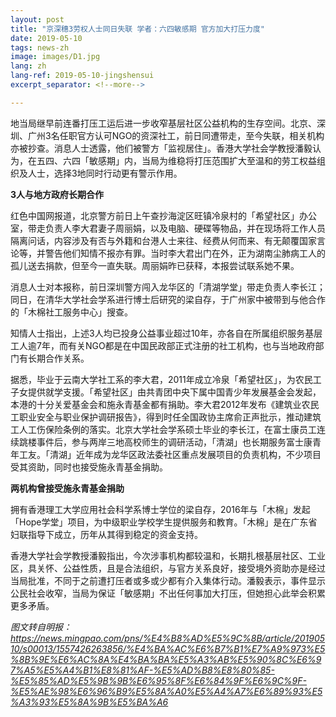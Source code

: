 ```yaml
---
layout: post
title: "京深穗3劳权人士同日失联 学者：六四敏感期 官方加大打压力度"
date: 2019-05-10
tags: news-zh
image: images/D1.jpg
lang: zh
lang-ref: 2019-05-10-jingshensui
excerpt_separator: <!--more-->

---
```


地当局继早前连番打压工运后进一步收窄基层社区公益机构的生存空间。北京、深圳、广州3名任职官方认可NGO的资深社工，前日同遭带走，至今失联，相关机构亦被抄查。消息人士透露，他们被警方「监视居住」。香港大学社会学教授潘毅认为，在五四、六四「敏感期」内，当局为维稳将打压范围扩大至温和的劳工权益组织及人士，选择3地同时行动更有警示作用。

<strong>3人与地方政府长期合作</strong>

红色中国网报道，北京警方前日上午查抄海淀区旺镇冷泉村的「希望社区」办公室，带走负责人李大君妻子周丽娟，以及电脑、硬碟等物品，并在现场将工作人员隔离问话，内容涉及有否与外籍和台港人士来往、经费从何而来、有无颠覆国家言论等，并警告他们知情不报亦有罪。当时李大君出门在外，正为湖南尘肺病工人的孤儿送去捐款，但至今一直失联。周丽娟昨已获释，本报尝试联系她不果。

消息人士对本报称，前日深圳警方闯入龙华区的「清湖学堂」带走负责人李长江；同日，在清华大学社会学系进行博士后研究的梁自存，于广州家中被带到与他合作的「木棉社工服务中心」搜查。

知情人士指出，上述3人均已投身公益事业超过10年，亦各自在所属组织服务基层工人逾7年，而有关NGO都是在中国民政部正式注册的社工机构，也与当地政府部门有长期合作关系。

据悉，毕业于云南大学社工系的李大君，2011年成立冷泉「希望社区」，为农民工子女提供就学支援。「希望社区」由共青团中央下属中国青少年发展基金会发起，本港的十分关爱基金会和施永青基金都有捐助。李大君2012年发布《建筑业农民工职业安全与职业保护调研报告》，得到时任全国政协主席俞正声批示，推动建筑工人工伤保险条例的落实。北京大学社会学系硕士毕业的李长江，在富士康员工连续跳楼事件后，参与两岸三地高校师生的调研活动，「清湖」也长期服务富士康青年工友。「清湖」近年成为龙华区政法委社区重点发展项目的负责机构，不少项目受其资助，同时也接受施永青基金捐助。

<strong>两机构曾接受施永青基金捐助</strong>

拥有香港理工大学应用社会科学系博士学位的梁自存，2016年与「木棉」发起「Hope学堂」项目，为中级职业学校学生提供服务和教育。「木棉」是在广东省妇联指导下成立，历年从其得到稳定的资金支持。

香港大学社会学教授潘毅指出，今次涉事机构都较温和，长期扎根基层社区、工业区，具关怀、公益性质，且是合法组织，与官方关系良好，接受境外资助亦是经过当局批准，不同于之前遭打压者或多或少都有介入集体行动。潘毅表示，事件显示公民社会收窄，当局为保证「敏感期」不出任何事加大打压，但她担心此举会积累更多矛盾。

<em>图文转自明报： <https://news.mingpao.com/pns/%E4%B8%AD%E5%9C%8B/article/20190510/s00013/1557426263856/%E4%BA%AC%E6%B7%B1%E7%A9%973%E5%8B%9E%E6%AC%8A%E4%BA%BA%E5%A3%AB%E5%90%8C%E6%97%A5%E5%A4%B1%E8%81%AF-%E5%AD%B8%E8%80%85-%E5%85%AD%E5%9B%9B%E6%95%8F%E6%84%9F%E6%9C%9F-%E5%AE%98%E6%96%B9%E5%8A%A0%E5%A4%A7%E6%89%93%E5%A3%93%E5%8A%9B%E5%BA%A6></em>


